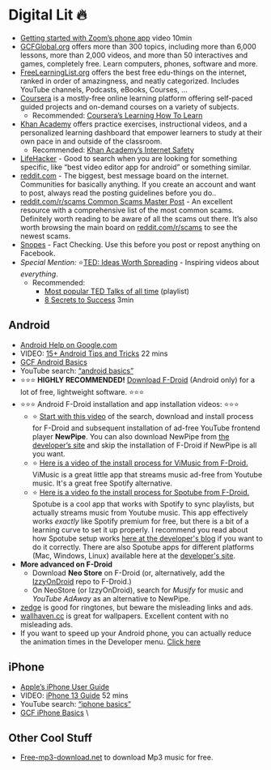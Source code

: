 # Digital Lit 🔥 

* [Getting started with Zoom’s phone app](https://www.youtube.com/watch?v=sOJkfflN8O4) video 10min
* [GCFGlobal.org](https://edu.gcfglobal.org/en/topics/) offers more than 300 topics, including more than 6,000 lessons, more than 2,000 videos, and more than 50 interactives and games, completely free. Learn computers, phones, software and more.
* [FreeLearningList.org](https://freelearninglist.org/) offers the best free edu-things on the internet, ranked in order of amazingness, and neatly categorized. Includes YouTube channels, Podcasts, eBooks, Courses, ...
* [Coursera](https://www.coursera.org/) is a mostly-free online learning platform offering self-paced guided projects and on-demand courses on a variety of subjects. 
    * Recommended: [Coursera’s Learning How To Learn](https://www.coursera.org/learn/learning-how-to-learn)
* [Khan Academy](https://www.khanacademy.org/) offers practice exercises, instructional videos, and a personalized learning dashboard that empower learners to study at their own pace in and outside of the classroom. 
    * Recommended: [Khan Academy’s Internet Safety](https://www.khanacademy.org/college-careers-more/internet-safety)
* [LifeHacker](https://lifehacker.com/) - Good to search when you are looking for something specific, like “best video editor app for android” or something similar.
* [reddit.com](https://reddit.com) - The biggest, best message board on the internet. Communities for basically anything. If you create an account and want to post, always read the posting guidelines before you do..
* [reddit.com/r/scams Common Scams Master Post](https://www.reddit.com/r/Scams/comments/n00o17/rscams_common_scam_master_post/) - An excellent resource with a comprehensive list of the most common scams. Definitely worth reading to be aware of all the scams out there. It’s also worth browsing the main board on [reddit.com/r/scams](https://reddit.com/r/scams) to see the newest scams.
* [Snopes](www.snopes.com) - Fact Checking. Use this before you post or repost anything on Facebook.
* _Special Mention:_ ⭐[TED: Ideas Worth Spreading](https://www.ted.com/) - Inspiring videos about _everything_.
    * Recommended: 
        * [Most popular TED Talks of all time](https://www.ted.com/playlists/171/the_most_popular_talks_of_all) (playlist)
        * [8 Secrets to Success](https://www.ted.com/talks/richard_st_john_8_secrets_of_success?referrer=playlist-short_talks_to_watch_during_yo&autoplay=true) 3min
## Android
  * [Android Help on Google.com](https://support.google.com/android)
  * VIDEO: [15+ Android Tips and Tricks](https://www.youtube.com/watch?v=aYV0ZPvPaCM) 22 mins
  * [GCF Android Basics](https://edu.gcfglobal.org/en/androidbasics/)
  * YouTube search: [“android basics”](https://www.youtube.com/results?search_query=android+basics)
  * ⭐⭐⭐ **HIGHLY RECOMMENDED!** [Download F-Droid](https://f-droid.org/F-Droid.apk) (Android only) for a lot of free, lightweight software. ⭐⭐⭐
  * ⭐⭐⭐ Android F-Droid installation and app installation videos: ⭐⭐⭐
      * ⭐ [Start with this video](https://drive.google.com/file/d/1A0tEUQvFvqmbw_Ha5BrGJtG69ScWqfX5/view?usp=share_link) of the search, download and install process for F-Droid and subsequent installation of ad-free YouTube frontend player **NewPipe**. You can also download NewPipe from [the developer’s site](https://newpipe.net/) and skip the installation of F-Droid if NewPipe is all you want.
      * ⭐ [Here is a video of the install process for ViMusic from F-Droid.](https://drive.google.com/file/d/1AKR-QFg94Z03dK0NQo7eBlwWgbt-Zrr4/view?usp=share_link) ViMusic is a great little app that streams music ad-free from Youtube music. It's a great free Spotify alternative.
      * ⭐ [Here is a video fo the install process for Spotube from F-Droid.](https://drive.google.com/file/d/1AJBzPx_q4y1pg1Fih1PJAVafkulJs9gU/view?usp=share_link) Spotube is a cool app that works with Spotify to sync playlists, but actually streams music from Youtube music. This app effectively works *exactly* like Spotify premium for free, but there is a bit of a learning curve to set it up properly. I recommend you read about how Spotube setup works [here at the developer's blog](https://spotube.netlify.app/blog/getting-started-with-spotube) if you want to do it correctly. There are also Spotube apps for different platforms (Mac, Windows, Linux) available here at the [developer's site](https://spotube.netlify.app/).
  * **More advanced on F-Droid**
      * Download **Neo Store** on F-Droid (or, alternatively, add the [IzzyOnDroid](https://apt.izzysoft.de/fdroid/) repo to F-Droid.)
      * On NeoStore (or IzzyOnDroid), search for *Musify* for music and *YouTube AdAway* as an alternative to NewPipe.
  * [zedge](https://www.zedge.net/ringtones-and-wallpapers) is good for ringtones, but beware the misleading links and ads.
  * [wallhaven.cc](https://wallhaven.cc/) is great for wallpapers. Excellent content with no misleading ads.
  * If you want to speed up your Android phone, you can actually reduce the animation times in the Developer menu. [Click here](https://www.tomsguide.com/how-to/how-to-speed-up-your-android-phone-or-tablet)
## iPhone
  * [Apple’s iPhone User Guide](https://support.apple.com/guide/iphone/welcome/ios)
  * VIDEO: [iPhone 13 Guide](https://www.youtube.com/watch?v=lEKfxCeBJP0) 52 mins
  * YouTube search: [“iphone basics”](https://www.youtube.com/results?search_query=iphone+basics)
  * [GCF iPhone Basics](https://edu.gcfglobal.org/en/iphonebasics/) \

## Other Cool Stuff
  * [Free-mp3-download.net](https://free-mp3-download.net/) to download Mp3 music for free.
